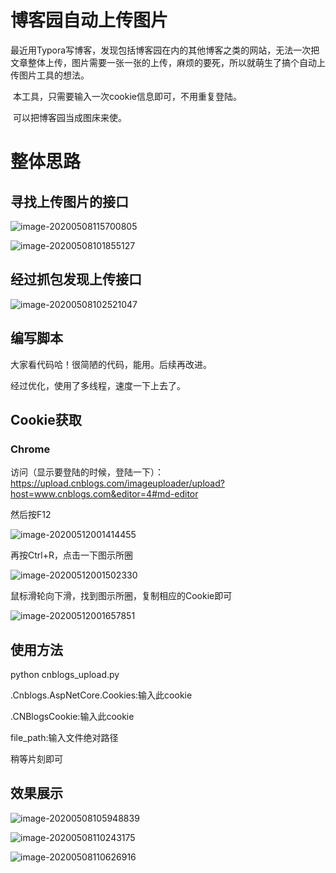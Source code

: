 # 博客园自动上传图片

​	最近用Typora写博客，发现包括博客园在内的其他博客之类的网站，无法一次把文章整体上传，图片需要一张一张的上传，麻烦的要死，所以就萌生了搞个自动上传图片工具的想法。

​	本工具，只需要输入一次cookie信息即可，不用重复登陆。

​	可以把博客园当成图床来使。

# 整体思路

## 寻找上传图片的接口
![image-20200508115700805](https://github.com/lisztomania-Zero/cnblogs-Automatically-upload-pictures/blob/master/%E5%9B%BE%E7%89%87/image-20200508115700805.png)

![image-20200508101855127](https://github.com/lisztomania-Zero/cnblogs-Automatically-upload-pictures/blob/master/%E5%9B%BE%E7%89%87/image-20200508101855127.png)

## 经过抓包发现上传接口

![image-20200508102521047](https://github.com/lisztomania-Zero/cnblogs-Automatically-upload-pictures/blob/master/%E5%9B%BE%E7%89%87/image-20200508102521047.png)

## 编写脚本

大家看代码哈！很简陋的代码，能用。后续再改进。

经过优化，使用了多线程，速度一下上去了。

##  Cookie获取

### Chrome

访问（显示要登陆的时候，登陆一下）：https://upload.cnblogs.com/imageuploader/upload?host=www.cnblogs.com&editor=4#md-editor

然后按F12

![image-20200512001414455](D:\Code\cnblogs-Automatically-upload-pictures\图片\image-20200512001414455.png)

再按Ctrl+R，点击一下图示所圈

![image-20200512001502330](D:\Code\cnblogs-Automatically-upload-pictures\图片\image-20200512001502330.png)

鼠标滑轮向下滑，找到图示所圈，复制相应的Cookie即可

![image-20200512001657851](D:\Code\cnblogs-Automatically-upload-pictures\图片\image-20200512001657851.png)

## 使用方法

python cnblogs_upload.py

.Cnblogs.AspNetCore.Cookies:输入此cookie

.CNBlogsCookie:输入此cookie

file_path:输入文件绝对路径

稍等片刻即可



## 效果展示

![image-20200508105948839](https://github.com/lisztomania-Zero/cnblogs-Automatically-upload-pictures/blob/master/%E5%9B%BE%E7%89%87/image-20200508105948839.png)

![image-20200508110243175](https://github.com/lisztomania-Zero/cnblogs-Automatically-upload-pictures/blob/master/%E5%9B%BE%E7%89%87/image-20200508110243175.png)

![image-20200508110626916](https://github.com/lisztomania-Zero/cnblogs-Automatically-upload-pictures/blob/master/%E5%9B%BE%E7%89%87/image-20200508110626916.png)

